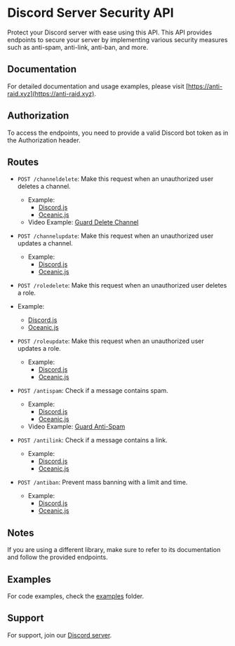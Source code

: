 # Discord Server Security API

Protect your Discord server with ease using this API. This API provides endpoints to secure your server by implementing various security measures such as anti-spam, anti-link, anti-ban, and more.

## Documentation

For detailed documentation and usage examples, please visit [https://anti-raid.xyz](https://anti-raid.xyz).

## Authorization

To access the endpoints, you need to provide a valid Discord bot token as in the Authorization header.

## Routes

- `POST /channeldelete`: Make this request when an unauthorized user deletes a channel.
  - Example:
    - [Discord.js](https://github.com/Combo-Miner/Guard-API/tree/main/examples/discordJS/channelDelete.js)
    - [Oceanic.js](https://github.com/Combo-Miner/Guard-API/tree/main/examples/oceanicJS/channelDelete.js)
  - Video Example: [Guard Delete Channel](https://cdn.discordapp.com/attachments/1197279966056939581/1197657996780634192/GUARDDELETECHANNEL.mp4?ex=663c9b2d&is=663b49ad&hm=4b17b3be4ddcfb41b56147aa2d018d9ffc5245b13c370585167965693540f546&)

- `POST /channelupdate`: Make this request when an unauthorized user updates a channel.
  - Example:
    - [Discord.js](https://github.com/Combo-Miner/Guard-API/tree/main/examples/discordJS/guildAuditLogEntry.js)
    - [Oceanic.js](https://github.com/Combo-Miner/Guard-API/tree/main/examples/oceanicJS/guildAuditLogEntry.js)

- `POST /roledelete`: Make this request when an unauthorized user deletes a role.
- Example:
    - [Discord.js](https://github.com/Combo-Miner/Guard-API/tree/main/examples/discordJS/guildAuditLogEntry.js)
    - [Oceanic.js](https://github.com/Combo-Miner/Guard-API/tree/main/examples/oceanicJS/guildAuditLogEntry.js)

- `POST /roleupdate`: Make this request when an unauthorized user updates a role.
    - Example:
        - [Discord.js](https://github.com/Combo-Miner/Guard-API/tree/main/examples/discordJS/guildAuditLogEntry.js)
        - [Oceanic.js](https://github.com/Combo-Miner/Guard-API/tree/main/examples/oceanicJS/guildAuditLogEntry.js)

- `POST /antispam`: Check if a message contains spam.
    - Example:
        - [Discord.js](https://github.com/Combo-Miner/Guard-API/tree/main/examples/discordJS/antispam.js)
        - [Oceanic.js](https://github.com/Combo-Miner/Guard-API/tree/main/examples/oceanicJS/antispam.js)
    - Video Example: [Guard Anti-Spam](https://cdn.discordapp.com/attachments/1087902420757131306/1112780513523007549/remade_antispam.mp4?ex=663cfa9c&is=663ba91c&hm=9a8f3fa6cfdc9e0abb7ba4df44f3910b2ff01ef3bb7393f1a99c0864b2a79043&)

- `POST /antilink`: Check if a message contains a link.
    - Example:
        - [Discord.js](https://github.com/Combo-Miner/Guard-API/tree/main/examples/discordJS/antilink.js)
        - [Oceanic.js](https://github.com/Combo-Miner/Guard-API/tree/main/examples/oceanicJS/antilink.js)
        
- `POST /antiban`: Prevent mass banning with a limit and time.
    - Example:
        - [Discord.js](https://github.com/Combo-Miner/Guard-API/tree/main/examples/discordJS/antiban.js)
        - [Oceanic.js](https://github.com/Combo-Miner/Guard-API/tree/main/examples/oceanicJS/antiban.js)

## Notes

If you are using a different library, make sure to refer to its documentation and follow the provided endpoints.

## Examples

For code examples, check the [examples]( https://github.com/Combo-Miner/Guard-API/tree/main/examples) folder.

## Support

For support, join our [Discord server](https://discord.gg/invite/anti-raid).
